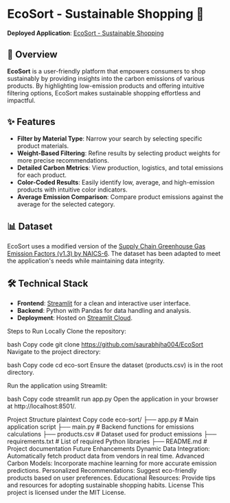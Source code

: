 # EcoSort - Sustainable Shopping 🌿

**Deployed Application**: [EcoSort - Sustainable Shopping](https://eco-sort.streamlit.app/)

## 📖 Overview
**EcoSort** is a user-friendly platform that empowers consumers to shop sustainably by providing insights into the carbon emissions of various products. By highlighting low-emission products and offering intuitive filtering options, EcoSort makes sustainable shopping effortless and impactful.

## ✨ Features
- **Filter by Material Type**: Narrow your search by selecting specific product materials.
- **Weight-Based Filtering**: Refine results by selecting product weights for more precise recommendations.
- **Detailed Carbon Metrics**: View production, logistics, and total emissions for each product.
- **Color-Coded Results**: Easily identify low, average, and high-emission products with intuitive color indicators.
- **Average Emission Comparison**: Compare product emissions against the average for the selected category.

## 📊 Dataset
EcoSort uses a modified version of the [Supply Chain Greenhouse Gas Emission Factors (v1.3) by NAICS-6](https://catalog.data.gov/dataset/supply-chain-greenhouse-gas-emission-factors-v1-3-by-naics-6). The dataset has been adapted to meet the application's needs while maintaining data integrity.

## 🛠️ Technical Stack
- **Frontend**: [Streamlit](https://streamlit.io/) for a clean and interactive user interface.
- **Backend**: Python with Pandas for data handling and analysis.
- **Deployment**: Hosted on [Streamlit Cloud](https://streamlit.io/cloud).

Steps to Run Locally
Clone the repository:

bash
Copy code
git clone https://github.com/saurabhjha004/EcoSort
Navigate to the project directory:

bash
Copy code
cd eco-sort
Ensure the dataset (products.csv) is in the root directory.

Run the application using Streamlit:

bash
Copy code
streamlit run app.py
Open the application in your browser at http://localhost:8501/.

Project Structure
plaintext
Copy code
eco-sort/
├── app.py                 # Main application script
├── main.py                # Backend functions for emissions calculations
├── products.csv           # Dataset used for product emissions
├── requirements.txt       # List of required Python libraries
├── README.md              # Project documentation
Future Enhancements
Dynamic Data Integration: Automatically fetch product data from vendors in real time.
Advanced Carbon Models: Incorporate machine learning for more accurate emission predictions.
Personalized Recommendations: Suggest eco-friendly products based on user preferences.
Educational Resources: Provide tips and resources for adopting sustainable shopping habits.
License
This project is licensed under the MIT License.
